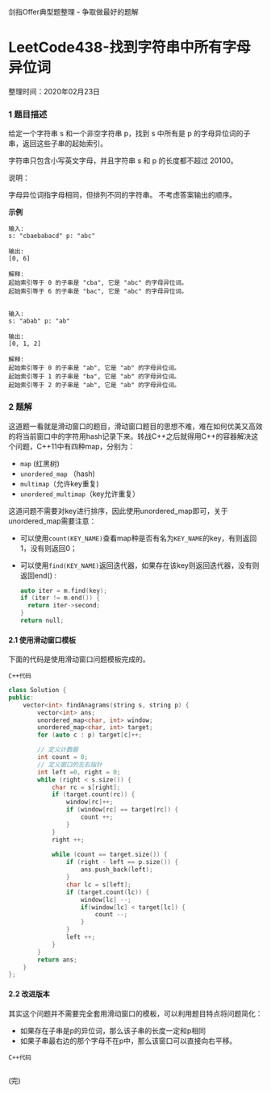 剑指Offer典型题整理 - 争取做最好的题解

# LeetCode438-找到字符串中所有字母异位词

整理时间：2020年02月23日



### 1 题目描述

给定一个字符串 s 和一个非空字符串 p，找到 s 中所有是 p 的字母异位词的子串，返回这些子串的起始索引。

字符串只包含小写英文字母，并且字符串 s 和 p 的长度都不超过 20100。

说明：

字母异位词指字母相同，但排列不同的字符串。
不考虑答案输出的顺序。



**示例**

```
输入:
s: "cbaebabacd" p: "abc"

输出:
[0, 6]

解释:
起始索引等于 0 的子串是 "cba", 它是 "abc" 的字母异位词。
起始索引等于 6 的子串是 "bac", 它是 "abc" 的字母异位词。


输入:
s: "abab" p: "ab"

输出:
[0, 1, 2]

解释:
起始索引等于 0 的子串是 "ab", 它是 "ab" 的字母异位词。
起始索引等于 1 的子串是 "ba", 它是 "ab" 的字母异位词。
起始索引等于 2 的子串是 "ab", 它是 "ab" 的字母异位词。
```



### 2 题解

这道题一看就是滑动窗口的题目，滑动窗口题目的思想不难，难在如何优美又高效的将当前窗口中的字符用hash记录下来。转战C++之后就得用C++的容器解决这个问题，C++11中有四种map，分别为：

- `map` (红黑树)
- `unordered_map` （hash)
- `multimap`（允许key重复)
- `unordered_multimap`（key允许重复）

这道问题不需要对key进行排序，因此使用unordered_map即可，关于unordered_map需要注意：

- 可以使用`count(KEY_NAME)`查看map种是否有名为`KEY_NAME`的key，有则返回1，没有则返回0；

- 可以使用`find(KEY_NAME)`返回迭代器，如果存在该key则返回迭代器，没有则返回end() :

  ```cpp
  auto iter = m.find(key);
  if (iter != m.end()) {
  	return iter->second;
  }
  return null;
  ```

  

#### 2.1 使用滑动窗口模板

下面的代码是使用滑动窗口问题模板完成的。

`C++代码`

```cpp
class Solution {
public:
    vector<int> findAnagrams(string s, string p) {
        vector<int> ans;
        unordered_map<char, int> window;
        unordered_map<char, int> target;
        for (auto c : p) target[c]++;

        // 定义计数器
        int count = 0;
        // 定义窗口的左右指针
        int left =0, right = 0;
        while (right < s.size()) {
            char rc = s[right];
            if (target.count(rc)) {
                window[rc]++;
                if (window[rc] == target[rc]) {
                    count ++;
                }
            }
            right ++;
            
            while (count == target.size()) {
                if (right - left == p.size()) {
                    ans.push_back(left);
                }
                char lc = s[left];
                if (target.count(lc)) {
                    window[lc] --;
                    if(window[lc] < target[lc]) {
                        count --;
                    }
                }
                left ++;
            }
        }
        return ans;
    }
};
```



#### 2.2 改进版本

其实这个问题并不需要完全套用滑动窗口的模板，可以利用题目特点将问题简化：

- 如果存在子串是p的异位词，那么该子串的长度一定和p相同
- 如果子串最右边的那个字母不在p中，那么该窗口可以直接向右平移。

`C++代码`

```cpp

```

(完)